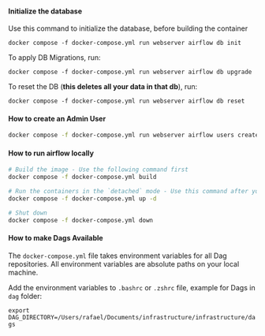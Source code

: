 

#### Initialize the database
Use this command to initialize the database, before building the container
```
docker compose -f docker-compose.yml run webserver airflow db init
```

To apply DB Migrations, run:
```
docker compose -f docker-compose.yml run webserver airflow db upgrade
```

To reset the DB (**this deletes all your data in that db**), run:
```
docker compose -f docker-compose.yml run webserver airflow db reset
```

#### How to create an Admin User
```bash
docker compose -f docker-compose.yml run webserver airflow users create --username admin --firstname admin --lastname admin --role Admin --email admin@admin.com --password admin
```

#### How to run airflow locally
```bash
# Build the image - Use the following command first
docker compose -f docker-compose.yml build

# Run the containers in the `detached` mode - Use this command after you build the container
docker compose -f docker-compose.yml up -d

# Shut down
docker compose -f docker-compose.yml down
```

#### How to make Dags Available
The `docker-compose.yml` file takes environment variables for all Dag repositories. All environment variables are absolute paths on your local machine.

Add the environment variables to `.bashrc` or `.zshrc` file, example for Dags in `dag` folder:

`export DAG_DIRECTORY=/Users/rafael/Documents/infrastructure/infrastructure/dags`

